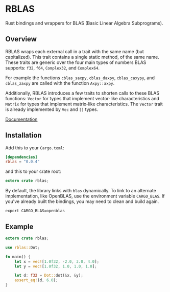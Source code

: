 # RBLAS

Rust bindings and wrappers for BLAS (Basic Linear Algebra Subprograms).

## Overview

RBLAS wraps each external call in a trait with the same name (but capitalized).
This trait contains a single static method, of the same name. These traits are
generic over the four main types of numbers BLAS supports: `f32`, `f64`,
`Complex32`, and `Complex64`.

For example the functions `cblas_saxpy`, `cblas_daxpy`, `cblas_caxypy`, and
`cblas_zaxpy` are called with the function `Axpy::axpy`.

Additionally, RBLAS introduces a few traits to shorten calls to these BLAS
functions: `Vector` for types that implement vector-like characteristics and
`Matrix` for types that implement matrix-like characteristics. The `Vector`
trait is already implemented by `Vec` and `[]` types.

[Documentation](http://mikkyang.github.io/rust-blas/doc/rblas/index.html)

## Installation

Add this to your `Cargo.toml`:

```toml
[dependencies]
rblas = "0.0.4"
```

and this to your crate root:
```rust
extern crate rblas;
```

By default, the library links with `blas` dynamically. To link to an alternate
implementation, like OpenBLAS, use the environment variable `CARGO_BLAS`. If
you've already built the bindings, you may need to clean and build again.

```
export CARGO_BLAS=openblas
```

## Example

```rust
extern crate rblas;

use rblas::Dot;

fn main() {
    let x = vec![1.0f32, -2.0, 3.0, 4.0];
    let y = vec![1.0f32, 1.0, 1.0, 1.0];

    let d: f32 = Dot::dot(&x, &y);
    assert_eq!(d, 6.0);
}
```
